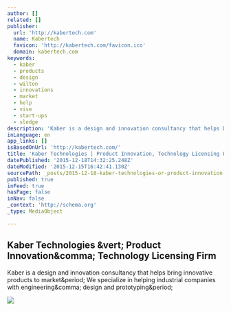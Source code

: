 ```yaml
---
author: []
related: []
publisher:
  url: 'http://kabertech.com'
  name: Kabertech
  favicon: 'http://kabertech.com/favicon.ico'
  domain: kabertech.com
keywords:
  - kaber
  - products
  - design
  - wilton
  - innovations
  - market
  - help
  - vise
  - start-ups
  - sledge
description: 'Kaber is a design and innovation consultancy that helps bring innovative products to market. We specialize in helping industrial companies with engineering, design and prototyping.'
inLanguage: en
app_links: []
isBasedOnUrl: 'http://kabertech.com/'
title: 'Kaber Technologies | Product Innovation, Technology Licensing Firm'
datePublished: '2015-12-18T14:32:25.248Z'
dateModified: '2015-12-15T16:42:41.130Z'
sourcePath: _posts/2015-12-18-kaber-technologies-or-product-innovation-technology-licensin.md
published: true
inFeed: true
hasPage: false
inNav: false
_context: 'http://schema.org'
_type: MediaObject

---
```

<article style=""><h1>Kaber Technologies &amp;vert; Product Innovation&amp;comma; Technology Licensing Firm</h1><p>Kaber is a design and innovation consultancy that helps bring innovative products to market&amp;period; We specialize in helping industrial companies with engineering&amp;comma; design and prototyping&amp;period;</p><img src="http://kabertech.com/assets/img/engineer-part1.png" /></article>